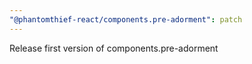 ```yaml
---
"@phantomthief-react/components.pre-adorment": patch
---
```


Release first version of components.pre-adorment
